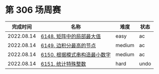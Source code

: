# 第 306 场周赛

**完成时间**|**名称**|**难度**|**状态**
------------|--------|--------|--------
2022.08.14|[6148. 矩阵中的局部最大值](./6148.%20矩阵中的局部最大值)|easy|ac
2022.08.14|[6149. 边积分最高的节点](./6149.%20边积分最高的节点)|medium|ac
2022.08.14|[6150. 根据模式串构造最小数字](./6150.%20根据模式串构造最小数字)|medium|ac
2022.08.14|[6151. 统计特殊整数](./6151.%20统计特殊整数)|hard|undo
